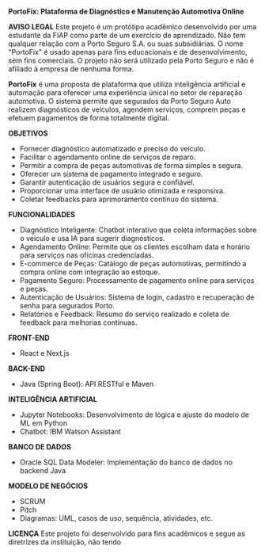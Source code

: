**PortoFix: Plataforma de Diagnóstico e Manutenção Automotiva Online**

**AVISO LEGAL**
Este projeto é um protótipo acadêmico desenvolvido por uma estudante da FIAP como parte de um exercício de aprendizado. Não tem qualquer relação com a Porto Seguro S.A. ou suas subsidiárias. O nome "PortoFix" é usado apenas para fins educacionais e de desenvolvimento, sem fins comerciais. O projeto não será utilizado pela Porto Seguro e não é afiliado à empresa de nenhuma forma.

**PortoFix** é uma proposta de plataforma que utiliza inteligência artificial e automação para oferecer uma experiência únical no setor de reparação automotiva. O sistema permite que segurados da Porto Seguro Auto realizem diagnósticos de veículos, agendem serviços, comprem peças e efetuem pagamentos de forma totalmente digital.

**OBJETIVOS**
- Fornecer diagnóstico automatizado e preciso do veículo.
- Facilitar o agendamento online de serviços de reparo.
- Permitir a compra de peças automotivas de forma simples e segura.
- Oferecer um sistema de pagamento integrado e seguro.
- Garantir autenticação de usuários segura e confiável.
- Proporcionar uma interface de usuário otimizada e responsiva.
- Coletar feedbacks para aprimoramento contínuo do sistema.

**FUNCIONALIDADES**
- Diagnóstico Inteligente: Chatbot interativo que coleta informações sobre o veículo e usa IA para sugerir diagnósticos.
- Agendamento Online: Permite que os clientes escolham data e horário para serviços nas oficinas credenciadas.
- E-commerce de Peças: Catálogo de peças automotivas, permitindo a compra online com integração ao estoque.
- Pagamento Seguro: Processamento de pagamento online para serviços e peças.
- Autenticação de Usuários: Sistema de login, cadastro e recuperação de senha para segurados Porto.
- Relatórios e Feedback: Resumo do serviço realizado e coleta de feedback para melhorias contínuas.

**FRONT-END**
- React e Next.js

**BACK-END**
- Java (Spring Boot): API RESTful e Maven

**INTELIGÊNCIA ARTIFICIAL**
- Jupyter Notebooks: Desenvolvimento de lógica e ajuste do modelo de ML em Python
- Chatbot: IBM Watson Assistant

**BANCO DE DADOS**
- Oracle SQL Data Modeler: Implementação do banco de dados no backend Java

**MODELO DE NEGÓCIOS**
- SCRUM
- Pitch
- Diagramas: UML, casos de uso, sequência, atividades, etc.

**LICENÇA**
Este projeto foi desenvolvido para fins acadêmicos e segue as diretrizes da instituição, não tendo
